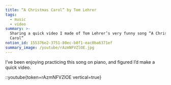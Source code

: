 ```yaml
---
title: “A Christmas Carol” by Tom Lehrer
tags:
  - music
  - video
summary: >-
  Sharing a quick video I made of Tom Lehrer’s very funny song “A Christmas
  Carol”
notion_id: 155376e2-3751-80ec-b8f1-eac0ba6371ef
summary_image: /youtube/rAzmNFVZlOE.jpg
---
```

I’ve been enjoying practicing this song on piano, and figured I’d make a quick video.

::youtube{token=rAzmNFVZlOE vertical=true}
